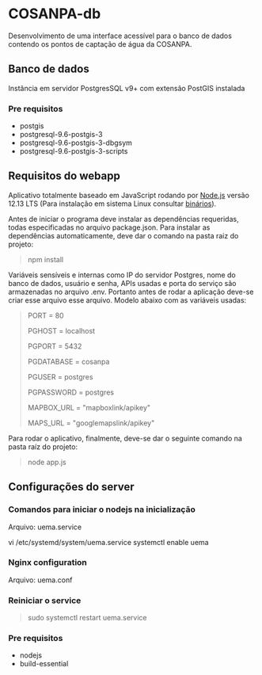 # COSANPA-db

Desenvolvimento de uma interface acessível para o banco de dados contendo os pontos de captação de água da COSANPA.

## Banco de dados

Instância em servidor PostgresSQL v9+ com extensão PostGIS instalada

### Pre requisitos

- postgis
- postgresql-9.6-postgis-3
- postgresql-9.6-postgis-3-dbgsym
- postgresql-9.6-postgis-3-scripts

## Requisitos do webapp

Aplicativo totalmente baseado em JavaScript rodando por [Node.js](https://nodejs.org/en/) versão 12.13 LTS (Para instalação em sistema Linux consultar [binários](https://github.com/nodesource/distributions/blob/master/README.md)).

Antes de iniciar o programa deve instalar as dependências requeridas, todas especificadas no arquivo package.json. Para instalar as dependências automaticamente, deve dar o comando na pasta raiz do projeto:

> npm install

Variáveis sensíveis e internas como IP do servidor Postgres, nome do banco de dados, usuário e senha, APIs usadas e porta do serviço são armazenadas no arquivo .env. Portanto antes de rodar a aplicação deve-se criar esse arquivo esse arquivo. Modelo abaixo com as variáveis usadas:

> PORT = 80
>
> PGHOST = localhost
>
> PGPORT = 5432
>
> PGDATABASE = cosanpa
>
> PGUSER = postgres
>
> PGPASSWORD = postgres
>
> MAPBOX_URL = "mapboxlink/apikey"
>
> MAPS_URL = "googlemapslink/apikey"

Para rodar o aplicativo, finalmente, deve-se dar o seguinte comando na pasta raíz do projeto:

> node app.js

## Configurações do server

### Comandos para iniciar o nodejs na inicialização

Arquivo: uema.service

vi /etc/systemd/system/uema.service
systemctl enable uema

### Nginx configuration

Arquivo: uema.conf

### Reiniciar o service

> sudo systemctl restart uema.service

### Pre requisitos

- nodejs
- build-essential

